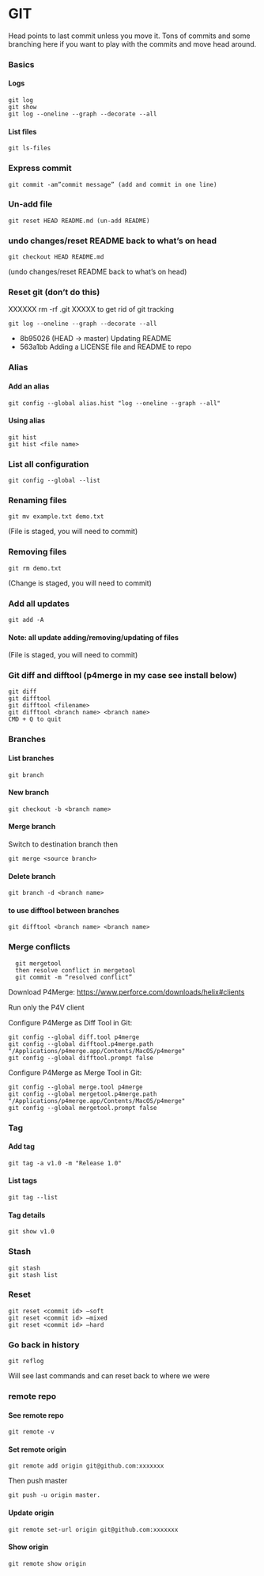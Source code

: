 # GIT

Head points to last commit unless you move it.
Tons of commits and some branching here if you want to play with the commits and move head around.

### Basics

#### Logs
```
git log
git show
git log --oneline --graph --decorate --all
```
#### List files
```
git ls-files
```
### Express commit
```
git commit -am”commit message” (add and commit in one line)
```
### Un-add file
```
git reset HEAD README.md (un-add README)
```
### undo changes/reset README back to what’s on head
```
git checkout HEAD README.md 
```
(undo changes/reset README back to what’s on head)

### Reset git (don’t do this)

XXXXXX rm -rf .git XXXXX to get rid of git tracking
```
git log --oneline --graph --decorate --all
```
- 8b95026 (HEAD -> master) Updating README
- 563a1bb Adding a LICENSE file and README to repo

### Alias

#### Add an alias
```
git config --global alias.hist "log --oneline --graph --all"
```
#### Using alias
```
git hist
git hist <file name>
```
### List all configuration
```
git config --global --list
```
### Renaming files
```
git mv example.txt demo.txt
```
(File is staged, you will need to commit)

### Removing files
```
git rm demo.txt
```
(Change is staged, you will need to commit)

### Add all updates
```
git add -A
```
#### Note: all update adding/removing/updating of files

(File is staged, you will need to commit)

### Git diff and difftool (p4merge in my case see install below)
```
git diff
git difftool
git difftool <filename>
git difftool <branch name> <branch name>
CMD + Q to quit
```
### Branches

#### List branches
```
git branch
```
#### New branch
```
git checkout -b <branch name>
```
#### Merge branch

Switch to destination branch then
```
git merge <source branch>
```
#### Delete branch
```
git branch -d <branch name>
```
#### to use difftool between branches
```
git difftool <branch name> <branch name>
```
### Merge conflicts

```
  git mergetool 
  then resolve conflict in mergetool
  git commit -m “resolved conflict”
```

Download P4Merge: https://www.perforce.com/downloads/helix#clients

Run only the P4V client

Configure P4Merge as Diff Tool in Git:
```
git config --global diff.tool p4merge
git config --global difftool.p4merge.path "/Applications/p4merge.app/Contents/MacOS/p4merge"
git config --global difftool.prompt false
```
Configure P4Merge as Merge Tool in Git:
```
git config --global merge.tool p4merge
git config --global mergetool.p4merge.path "/Applications/p4merge.app/Contents/MacOS/p4merge"
git config --global mergetool.prompt false
```
### Tag

#### Add tag
```
git tag -a v1.0 -m "Release 1.0"
```
#### List tags
```
git tag --list
```
#### Tag details
```
git show v1.0
```
### Stash
```
git stash
git stash list
```
### Reset
```
git reset <commit id> —soft
git reset <commit id> —mixed
git reset <commit id> —hard
```
### Go back in history
```
git reflog
```
Will see last commands and can reset back to where we were
### remote repo

#### See remote repo
```
git remote -v
```
#### Set remote origin
```
git remote add origin git@github.com:xxxxxxx
```
  Then push master
```
git push -u origin master.
```
#### Update origin
```
git remote set-url origin git@github.com:xxxxxxx
```
#### Show origin
```
git remote show origin
```
